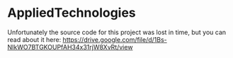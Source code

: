 # AppliedTechnologies

Unfortunately the source code for this project was lost in time, but you can read about it here: https://drive.google.com/file/d/1Bs-NIkWO7BTGKOUPfAH34x31rjW8XvRt/view
